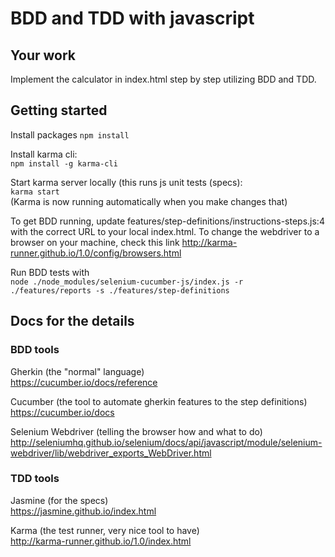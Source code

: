 # BDD and TDD with javascript
## Your work
Implement the calculator in index.html step by step utilizing BDD and TDD.

## Getting started

Install packages
`npm install`

Install karma cli:  
`npm install -g karma-cli`

Start karma server locally (this runs js unit tests (specs):  
`karma start`  
(Karma is now running automatically when you make changes that)

To get BDD running, update features/step-definitions/instructions-steps.js:4 with the correct URL to your local index.html.
To change the webdriver to a browser on your machine, check this link http://karma-runner.github.io/1.0/config/browsers.html

Run BDD tests with  
`node ./node_modules/selenium-cucumber-js/index.js -r ./features/reports -s ./features/step-definitions`

## Docs for the details

### BDD tools
Gherkin (the "normal" language)  
https://cucumber.io/docs/reference  

Cucumber (the tool to automate gherkin features to the step definitions)  
https://cucumber.io/docs  

Selenium Webdriver (telling the browser how and what to do)  
http://seleniumhq.github.io/selenium/docs/api/javascript/module/selenium-webdriver/lib/webdriver_exports_WebDriver.html  


### TDD tools
Jasmine (for the specs)  
https://jasmine.github.io/index.html  

Karma (the test runner, very nice tool to have)  
http://karma-runner.github.io/1.0/index.html  



